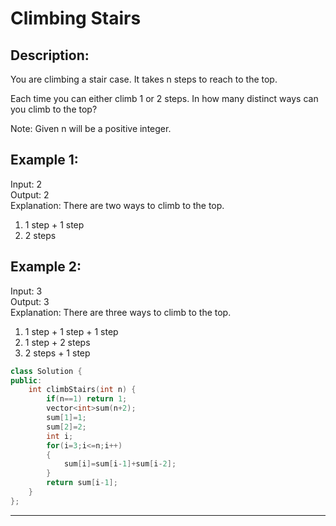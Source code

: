 Climbing Stairs
================
Description:
-----------------------
You are climbing a stair case. It takes n steps to reach to the top.

Each time you can either climb 1 or 2 steps. In how many distinct ways can you climb to the top?

Note: Given n will be a positive integer.

Example 1:
--------
Input: 2<br>
Output:  2<br>
Explanation:  There are two ways to climb to the top.<br>

1. 1 step + 1 step<br>
2. 2 steps<br>

Example 2:
--------------
Input: 3<br>
Output:  3<br>
Explanation:  There are three ways to climb to the top.<br>

1. 1 step + 1 step + 1 step<br>
2. 1 step + 2 steps<br>
3. 2 steps + 1 step<br>




```cpp
class Solution {
public:
    int climbStairs(int n) {
        if(n==1) return 1;
        vector<int>sum(n+2);
        sum[1]=1;
        sum[2]=2;
        int i;
        for(i=3;i<=n;i++)
        {
            sum[i]=sum[i-1]+sum[i-2];
        }
        return sum[i-1];
    }
};
```
*************************
